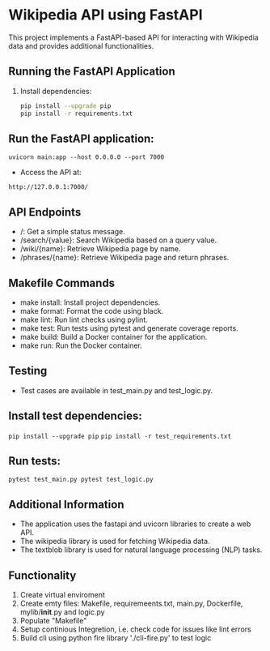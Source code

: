 # Wikipedia API using FastAPI

This project implements a FastAPI-based API for interacting with Wikipedia data and provides additional functionalities.

## Running the FastAPI Application

1. Install dependencies:
   ```bash
   pip install --upgrade pip
   pip install -r requirements.txt


## Run the FastAPI application:
```
uvicorn main:app --host 0.0.0.0 --port 7000
```
- Access the API at: 
```
http://127.0.0.1:7000/
```

## API Endpoints
- /: Get a simple status message.
- /search/{value}: Search Wikipedia based on a query value.
- /wiki/{name}: Retrieve Wikipedia page by name.
- /phrases/{name}: Retrieve Wikipedia page and return phrases.
## Makefile Commands
- make install: Install project dependencies.
- make format: Format the code using black.
- make lint: Run lint checks using pylint.
- make test: Run tests using pytest and generate coverage reports.
- make build: Build a Docker container for the application.
- make run: Run the Docker container.
## Testing
- Test cases are available in test_main.py and test_logic.py.

## Install test dependencies:

`pip install --upgrade pip`
`pip install -r test_requirements.txt`
## Run tests:
`pytest test_main.py
pytest test_logic.py`

## Additional Information
- The application uses the fastapi and uvicorn libraries to create a web API.
- The wikipedia library is used for fetching Wikipedia data.
- The textblob library is used for natural language processing (NLP) tasks.


## Functionality
1. Create virtual enviroment
2. Create emty files: Makefile, requiremeents.txt, main.py, Dockerfile, mylib/__init__.py and logic.py
3. Populate "Makefile"
4. Setup continious Integretion, i.e. check code for issues like lint errors
5. Build cli using python fire library './cli-fire.py' to test logic 